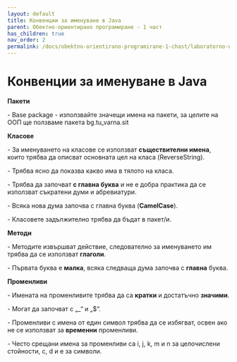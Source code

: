 ```yaml
---
layout: default
title: Конвенции за именуване в Java
parent: Обектно-ориентирано програмиране - 1 част
has_children: true
nav_order: 2
permalink: /docs/obektno-orientirano-programirane-1-chast/laboratorno-uprazhnenie-1
---
```


# Конвенции за именуване в Java

**Пакети**

\-         Base package - използвайте значещи имена на пакети, за целите на ООП ще ползваме пакета bg.tu\_varna.sit

**Класове**

\-          За именуването на класове се използват **съществителни имена**, които трябва да описват основната цел на класа (ReverseString).

\-           Трябва ясно да показва какво има в тялото на класа.

\-           Трябва да започват **с главна буква** и не е добра практика да се използват съкратени думи и абревиатури.

\-          Всяка нова дума започва с главна буква (**CamelCase**).

\-          Класовете задължително трябва да бъдат в пакет/и.

**Методи**

\-          Методите извършват действие, следователно за именуването им трябва да се използват **глаголи**.

\-          Първата буква е **малка**, всяка следваща дума започва с **главна** буква.

**Променливи**

\-          Имената на променливите трябва да са **кратки** и достатъчно **значими**.

\-          Могат да започват с „\_“ и „$“.

\-          Променливи с имена от един символ трябва да се избягват, освен ако не се използват за **временни** променливи.

\-          Често срещани имена за променливи са i, j, k, m и n за целочислени стойности, c, d и e за символи.

